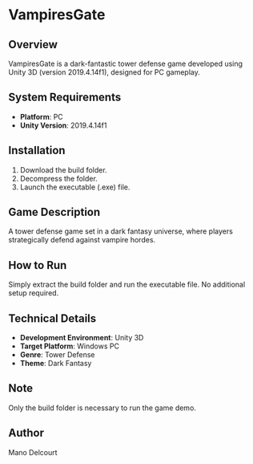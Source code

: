 # VampiresGate

## Overview
VampiresGate is a dark-fantastic tower defense game developed using Unity 3D (version 2019.4.14f1), designed for PC gameplay.

## System Requirements
- **Platform**: PC
- **Unity Version**: 2019.4.14f1

## Installation
1. Download the build folder.
2. Decompress the folder.
3. Launch the executable (.exe) file.

## Game Description
A tower defense game set in a dark fantasy universe, where players strategically defend against vampire hordes.

## How to Run
Simply extract the build folder and run the executable file. No additional setup required.

## Technical Details
- **Development Environment**: Unity 3D
- **Target Platform**: Windows PC
- **Genre**: Tower Defense
- **Theme**: Dark Fantasy

## Note
Only the build folder is necessary to run the game demo.

## Author
Mano Delcourt
